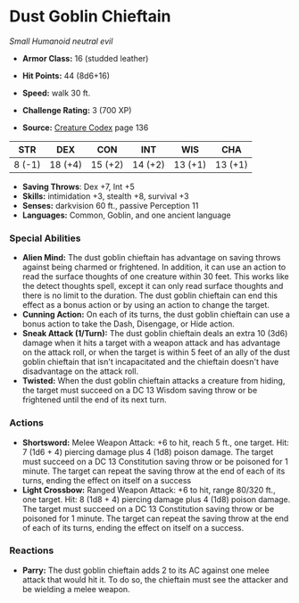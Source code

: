 # Dust Goblin Chieftain

*Small* *Humanoid* *neutral evil*

- **Armor Class:** 16 (studded leather)
- **Hit Points:** 44 (8d6+16)
- **Speed:** walk 30 ft.

- **Challenge Rating:** 3 (700 XP)
- **Source:** [Creature Codex](https://koboldpress.com/kpstore/product/creature-codex-for-5th-edition-dnd) page 136

| STR | DEX | CON | INT | WIS | CHA |
| --- | --- | --- | --- | --- | --- |
| 8 (-1) | 18 (+4) | 15 (+2) | 14 (+2) | 13 (+1) | 13 (+1) |

- **Saving Throws**: Dex +7, Int +5
- **Skills:** intimidation +3, stealth +8, survival +3
- **Senses:** darkvision 60 ft., passive Perception 11
- **Languages:** Common, Goblin, and one ancient language

### Special Abilities

- **Alien Mind:** The dust goblin chieftain has advantage on saving throws against being charmed or frightened. In addition, it can use an action to read the surface thoughts of one creature within 30 feet. This works like the detect thoughts spell, except it can only read surface thoughts and there is no limit to the duration. The dust goblin chieftain can end this effect as a bonus action or by using an action to change the target.
- **Cunning Action:** On each of its turns, the dust goblin chieftain can use a bonus action to take the Dash, Disengage, or Hide action.
- **Sneak Attack (1/Turn):** The dust goblin chieftain deals an extra 10 (3d6) damage when it hits a target with a weapon attack and has advantage on the attack roll, or when the target is within 5 feet of an ally of the dust goblin chieftain that isn't incapacitated and the chieftain doesn't have disadvantage on the attack roll.
- **Twisted:** When the dust goblin chieftain attacks a creature from hiding, the target must succeed on a DC 13 Wisdom saving throw or be frightened until the end of its next turn.

### Actions

- **Shortsword:** Melee Weapon Attack: +6 to hit, reach 5 ft., one target. Hit: 7 (1d6 + 4) piercing damage plus 4 (1d8) poison damage. The target must succeed on a DC 13 Constitution saving throw or be poisoned for 1 minute. The target can repeat the saving throw at the end of each of its turns, ending the effect on itself on a success
- **Light Crossbow:** Ranged Weapon Attack: +6 to hit, range 80/320 ft., one target. Hit: 8 (1d8 + 4) piercing damage plus 4 (1d8) poison damage. The target must succeed on a DC 13 Constitution saving throw or be poisoned for 1 minute. The target can repeat the saving throw at the end of each of its turns, ending the effect on itself on a success.

### Reactions

- **Parry:** The dust goblin chieftain adds 2 to its AC against one melee attack that would hit it. To do so, the chieftain must see the attacker and be wielding a melee weapon.


